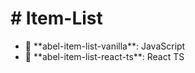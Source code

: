 # \# Item-List

* 📁 \*\*abel-item-list-vanilla\*\*: JavaScript
* 📁 \*\*abel-item-list-react-ts\*\*: React TS
